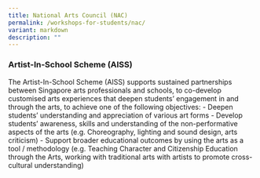 ```yaml
---
title: National Arts Council (NAC)
permalink: /workshops-for-students/nac/
variant: markdown
description: ""
---
```

### Artist-In-School Scheme (AISS)

The Artist-In-School Scheme (AISS) supports sustained partnerships between Singapore arts professionals and schools, to co-develop customised arts experiences that deepen students’ engagement in and through the arts, to achieve one of the following objectives: - Deepen students’ understanding and appreciation of various art forms - Develop students’ awareness, skills and understanding of the non-performative aspects of the arts (e.g. Choreography, lighting and sound design, arts criticism) - Support broader educational outcomes by using the arts as a tool / methodology (e.g. Teaching Character and Citizenship Education through the Arts, working with traditional arts with artists to promote cross-cultural understanding)